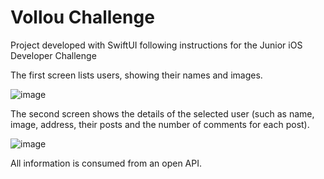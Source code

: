 # Vollou Challenge

Project developed with SwiftUI following instructions for the Junior iOS Developer Challenge

The first screen lists users, showing their names and images.

![image](https://nimdog.com/VollouSS1.png)

The second screen shows the details of the selected user (such as name, image, address, their posts and the number of comments for each post).

![image](https://nimdog.com/VollouSS2.png)

All information is consumed from an open API.

